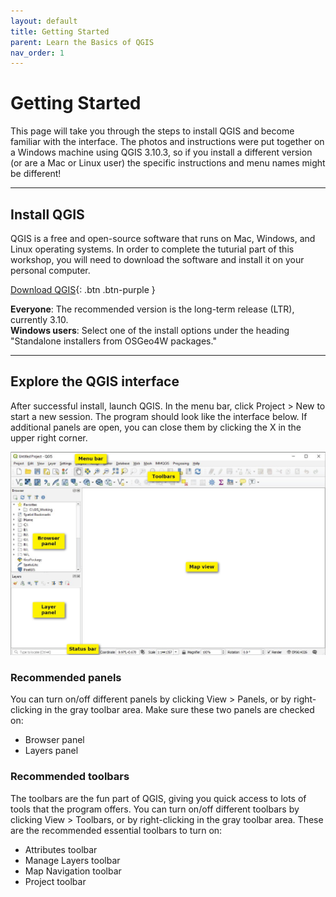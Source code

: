 ```yaml
---
layout: default
title: Getting Started
parent: Learn the Basics of QGIS
nav_order: 1
---
```


# Getting Started

This page will take you through the steps to install QGIS and become familiar with the interface. The photos and instructions were put together on a Windows machine using QGIS 3.10.3, so if you install a different version (or are a Mac or Linux user) the specific instructions and menu names might be different!

---
## Install QGIS

QGIS is a free and open-source software that runs on Mac, Windows, and Linux operating systems. In order to complete the tuturial part of this workshop, you will need to download the software and install it on your personal computer. 

[Download QGIS](https://www.qgis.org/){: .btn .btn-purple }

**Everyone**: The recommended version is the long-term release (LTR), currently 3.10.<br>
**Windows users**: Select one of the install options under the heading "Standalone installers from OSGeo4W packages." 

---
## Explore the QGIS interface

After successful install, launch QGIS. In the menu bar, click Project > New to start a new session. The program should look like the interface below. If additional panels are open, you can close them by clicking the X in the upper right corner. 

![QGIS interface after opening a new project](media/1_NewProject_Anno.JPG "QGIS interface")

### Recommended panels

You can turn on/off different panels by clicking View > Panels, or by right-clicking in the gray toolbar area. Make sure these two panels are checked on:

* Browser panel
* Layers panel

### Recommended toolbars

The toolbars are the fun part of QGIS, giving you quick access to lots of tools that the program offers. You can turn on/off different toolbars by clicking View > Toolbars, or by right-clicking in the gray toolbar area. These are the recommended essential toolbars to turn on:

* Attributes toolbar
* Manage Layers toolbar
* Map Navigation toolbar
* Project toolbar
